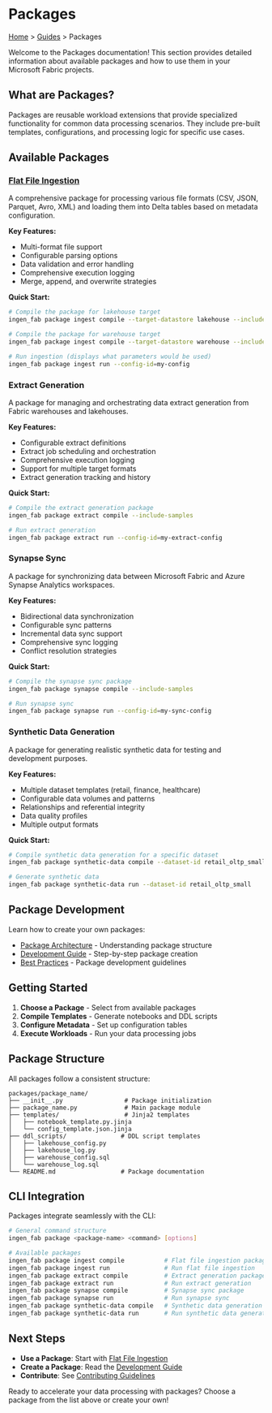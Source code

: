# Packages

[Home](../index.md) > [Guides](cli-reference.md) > Packages

Welcome to the Packages documentation! This section provides detailed information about available packages and how to use them in your Microsoft Fabric projects.

## What are Packages?

Packages are reusable workload extensions that provide specialized functionality for common data processing scenarios. They include pre-built templates, configurations, and processing logic for specific use cases.

## Available Packages

### [Flat File Ingestion](../packages/flat_file_ingestion.md)

A comprehensive package for processing various file formats (CSV, JSON, Parquet, Avro, XML) and loading them into Delta tables based on metadata configuration.

**Key Features:**
- Multi-format file support
- Configurable parsing options
- Data validation and error handling
- Comprehensive execution logging
- Merge, append, and overwrite strategies

**Quick Start:**
```bash
# Compile the package for lakehouse target
ingen_fab package ingest compile --target-datastore lakehouse --include-samples

# Compile the package for warehouse target  
ingen_fab package ingest compile --target-datastore warehouse --include-samples

# Run ingestion (displays what parameters would be used)
ingen_fab package ingest run --config-id=my-config
```

### Extract Generation

A package for managing and orchestrating data extract generation from Fabric warehouses and lakehouses.

**Key Features:**
- Configurable extract definitions
- Extract job scheduling and orchestration
- Comprehensive execution logging
- Support for multiple target formats
- Extract generation tracking and history

**Quick Start:**
```bash
# Compile the extract generation package
ingen_fab package extract compile --include-samples

# Run extract generation
ingen_fab package extract run --config-id=my-extract-config
```

### Synapse Sync

A package for synchronizing data between Microsoft Fabric and Azure Synapse Analytics workspaces.

**Key Features:**
- Bidirectional data synchronization
- Configurable sync patterns
- Incremental data sync support
- Comprehensive sync logging
- Conflict resolution strategies

**Quick Start:**
```bash
# Compile the synapse sync package
ingen_fab package synapse compile --include-samples

# Run synapse sync
ingen_fab package synapse run --config-id=my-sync-config
```

### Synthetic Data Generation

A package for generating realistic synthetic data for testing and development purposes.

**Key Features:**
- Multiple dataset templates (retail, finance, healthcare)
- Configurable data volumes and patterns
- Relationships and referential integrity
- Data quality profiles
- Multiple output formats

**Quick Start:**
```bash
# Compile synthetic data generation for a specific dataset
ingen_fab package synthetic-data compile --dataset-id retail_oltp_small --size small

# Generate synthetic data
ingen_fab package synthetic-data run --dataset-id retail_oltp_small
```

## Package Development

Learn how to create your own packages:

- [Package Architecture](../developer_guide/packages.md) - Understanding package structure
- [Development Guide](../developer_guide/packages.md#creating-a-new-package) - Step-by-step package creation
- [Best Practices](../developer_guide/packages.md#best-practices) - Package development guidelines

## Getting Started

1. **Choose a Package** - Select from available packages
2. **Compile Templates** - Generate notebooks and DDL scripts
3. **Configure Metadata** - Set up configuration tables
4. **Execute Workloads** - Run your data processing jobs

## Package Structure

All packages follow a consistent structure:

```
packages/package_name/
├── __init__.py                 # Package initialization
├── package_name.py             # Main package module
├── templates/                  # Jinja2 templates
│   ├── notebook_template.py.jinja
│   └── config_template.json.jinja
├── ddl_scripts/               # DDL script templates
│   ├── lakehouse_config.py
│   ├── lakehouse_log.py
│   ├── warehouse_config.sql
│   └── warehouse_log.sql
└── README.md                  # Package documentation
```

## CLI Integration

Packages integrate seamlessly with the CLI:

```bash
# General command structure
ingen_fab package <package-name> <command> [options]

# Available packages
ingen_fab package ingest compile           # Flat file ingestion package
ingen_fab package ingest run               # Run flat file ingestion
ingen_fab package extract compile          # Extract generation package
ingen_fab package extract run              # Run extract generation
ingen_fab package synapse compile          # Synapse sync package  
ingen_fab package synapse run              # Run synapse sync
ingen_fab package synthetic-data compile   # Synthetic data generation package
ingen_fab package synthetic-data run       # Run synthetic data generation
```

## Next Steps

- **Use a Package**: Start with [Flat File Ingestion](../packages/flat_file_ingestion.md)
- **Create a Package**: Read the [Development Guide](../developer_guide/packages.md)
- **Contribute**: See [Contributing Guidelines](../developer_guide/index.md#contributing)

Ready to accelerate your data processing with packages? Choose a package from the list above or create your own!